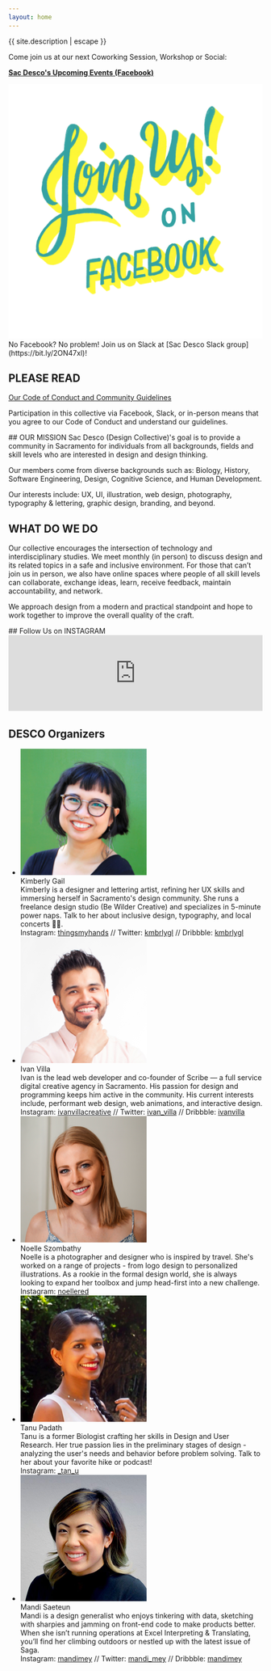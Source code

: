 ```yaml
---
layout: home
---
```


<div class="intro">
  <p class="site-description">{{ site.description | escape }}</p>
  <div class="notice" markdown="1">Come join us at our next Coworking Session, Workshop or Social: 

  **[Sac Desco's Upcoming Events (Facebook)](https://www.facebook.com/pg/sacdesco/events/)**
  </div>
</div>

<div class="flex-col">
  <div class="join" markdown="1">
  <a href="https://www.facebook.com/groups/sacdesco/" target="_blank" class="no-ul"><img src="assets/images/join-us.PNG" alt="Join Us on Facebook!"></a>
No Facebook? No problem! Join us on Slack at [Sac Desco Slack group](https://bit.ly/2ON47xl)! 

## PLEASE READ
<a href="https://drive.google.com/open?id=12XppL2fxflYKkLUFzKb3XMsrcGRSPbpbUBo33UAugAo" target="_blank">Our Code of Conduct and Community Guidelines</a>

Participation in this collective via Facebook, Slack, or in-person means that you agree to our Code of Conduct and understand our guidelines.

</div>

<div class="mission" markdown="1">
## OUR MISSION
Sac Desco (Design Collective)'s goal is to provide a community in Sacramento for individuals from all backgrounds, fields and skill levels who are interested in design and design thinking.

Our members come from diverse backgrounds such as: Biology, History, Software Engineering, Design, Cognitive Science, and Human Development.

Our interests include: UX, UI, illustration, web design, photography, typography & lettering, graphic design, branding, and beyond.

## WHAT DO WE DO

Our collective encourages the intersection of technology and interdisciplinary studies. We meet monthly (in person) to discuss design and its related topics in a safe and inclusive environment. For those that can’t join us in person, we also have online spaces where people of all skill levels can collaborate, exchange ideas, learn, receive feedback, maintain accountability, and network.

We approach design from a modern and practical standpoint and hope to work together to improve the overall quality of the craft.
</div>
</div>

<div class="bio" markdown="1">
## Follow Us on INSTAGRAM
<!-- SnapWidget -->
<script src="https://snapwidget.com/js/snapwidget.js"></script>
<iframe src="https://snapwidget.com/embed/597677" class="snapwidget-widget" allowtransparency="true" frameborder="0" scrolling="no" style="border:none; overflow:hidden; width:100%; "></iframe>

<h2>DESCO Organizers</h2>
<ul class="">
  <li><img src="assets/images/bio-images-square/kimberlygail.png" alt="Kimberly Gail">
  <div class="bio-name">Kimberly Gail</div>
  Kimberly is a designer and lettering artist, refining her UX skills and immersing herself in Sacramento's design community. She runs a freelance design studio (Be Wilder Creative) and specializes in 5-minute power naps. Talk to her about inclusive design, typography, and local concerts ✌🏼.
  <div class="bio-channels">Instagram: <a href="http://instagram.com/thingsmyhands" target="_blank">thingsmyhands</a> // Twitter: <a href="https://twitter.com/kmbrlygl" target="_blank">kmbrlygl</a> // Dribbble: <a href="https://dribbble.com/kmbrlygl" target="_blank">kmbrlygl</a></div></li>
  <li><img src="assets/images/bio-images-square/ivanvilla.png" alt="Ivan Villa">
  <div class="bio-name">Ivan Villa</div>
  Ivan is the lead web developer and co-founder of Scribe — a full service digital creative agency in Sacramento. His passion for design and programming keeps him active in the community. His current interests include, performant web design, web animations, and interactive design.
  <div class="bio-channels">Instagram: <a href="http://instagram.com/ivanvillacreative" target="_blank">ivanvillacreative</a> // Twitter: <a href="https://twitter.com/ivan_villa" target="_blank">ivan_villa</a> // Dribbble: <a href="https://dribbble.com/ivanvilla" target="_blank">ivanvilla</a></div></li>
  <li><img src="assets/images/bio-images-square/noelleszombathy.png" alt="Noelle Szombathy">
  <div class="bio-name">Noelle Szombathy</div>
  Noelle is a photographer and designer who is inspired by travel. She's worked on a range of projects - from logo design to personalized illustrations. As a rookie in the formal design world, she is always looking to expand her toolbox and jump head-first into a new challenge.
  <div class="bio-channels">Instagram: <a href="http://instagram.com/noellered" target="_blank">noellered</a></div></li>
  <li><img src="assets/images/bio-images-square/tanupadath.png" alt="Tanu Padath">
  <div class="bio-name">Tanu Padath</div>
  Tanu is a former Biologist crafting her skills in Design and User Research. Her true passion lies in the preliminary stages of design - analyzing the user's needs and behavior before problem solving. Talk to her about your favorite hike or podcast!
  <div class="bio-channels">Instagram: <a href="http://instagram.com/_tan_u" target="_blank">_tan_u</a></div></li>
  <li><img src="assets/images/bio-images-square/mandisaeteun.png" alt="Mandi Saeteun">
  <div class="bio-name">Mandi Saeteun</div>
  Mandi is a design generalist who enjoys tinkering with data, sketching with sharpies and jamming on front-end code to make products better. When she isn’t running operations at Excel Interpreting & Translating, you’ll find her climbing outdoors or nestled up with the latest issue of Saga.
  <div class="bio-channels">Instagram: <a href="http://instagram.com/mandimey" target="_blank">mandimey</a> // Twitter: <a href="https://twitter.com/mandi_mey" target="_blank">mandi_mey</a> // Dribbble: <a href="https://dribbble.com/mandimey" target="_blank">mandimey</a></div></li>
</ul>
</div>
